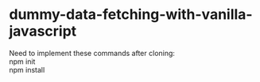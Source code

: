# dummy-data-fetching-with-vanilla-javascript
Need to implement these commands after cloning: <br />
npm init <br />
npm install
